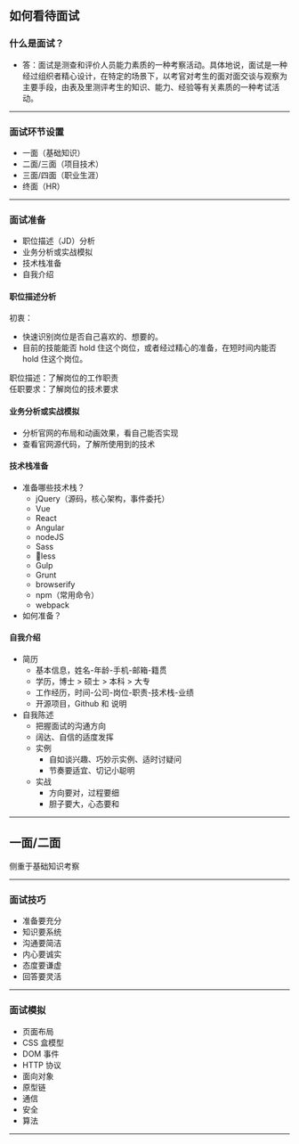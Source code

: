 ## 如何看待面试

### 什么是面试？
-   答：面试是测查和评价人员能力素质的一种考察活动。具体地说，面试是一种经过组织者精心设计，在特定的场景下，以考官对考生的面对面交谈与观察为主要手段，由表及里测评考生的知识、能力、经验等有关素质的一种考试活动。

---

### 面试环节设置
-   一面（基础知识）
-   二面/三面（项目技术）
-   三面/四面（职业生涯）
-   终面（HR）

---

### 面试准备
-   职位描述（JD）分析
-   业务分析或实战模拟
-   技术栈准备
-   自我介绍

#### 职位描述分析
初衷：
-   快速识别岗位是否自己喜欢的、想要的。
-   目前的技能能否 hold 住这个岗位，或者经过精心的准备，在短时间内能否 hold 住这个岗位。

职位描述：了解岗位的工作职责
<br>
任职要求：了解岗位的技术要求

#### 业务分析或实战模拟
-   分析官网的布局和动画效果，看自己能否实现
-   查看官网源代码，了解所使用到的技术

#### 技术栈准备
-   准备哪些技术栈？
    -   jQuery（源码，核心架构，事件委托）
    -   Vue
    -   React
    -   Angular
    -   nodeJS
    -   Sass
    -   less
    -   Gulp
    -   Grunt
    -   browserify
    -   npm（常用命令）
    -   webpack
-   如何准备？

#### 自我介绍
-   简历
    -   基本信息，姓名-年龄-手机-邮箱-籍贯
    -   学历，博士 > 硕士 > 本科 > 大专
    -   工作经历，时间-公司-岗位-职责-技术栈-业绩
    -   开源项目，Github 和 说明   
-   自我陈述
    -   把握面试的沟通方向
    -   阔达、自信的适度发挥
    -   实例
        -   自如谈兴趣、巧妙示实例、适时讨疑问
        -   节奏要适宜、切记小聪明
    -  实战
        -  方向要对，过程要细
        -  胆子要大，心态要和


---

## 一面/二面
侧重于基础知识考察

---

### 面试技巧
-   准备要充分
-   知识要系统
-   沟通要简洁
-   内心要诚实
-   态度要谦虚
-   回答要灵活

---

### 面试模拟
-   页面布局
-   CSS 盒模型
-   DOM 事件
-   HTTP 协议
-   面向对象
-   原型链
-   通信
-   安全
-   算法

---